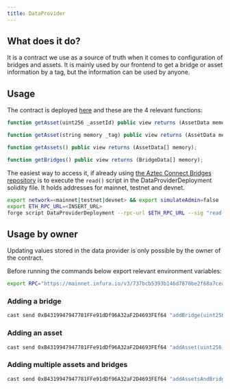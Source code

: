 ```yaml
---
title: DataProvider
---
```


## What does it do?

It is a contract we use as a source of truth when it comes to configuration of bridges and assets.
It is mainly used by our frontend to get a bridge or asset information by a tag, but the information can be used by anyone.

## Usage

The contract is deployed [here](https://etherscan.io/address/0xB4319947947781FFe91dDf96A32aF2D4693FEf64) and these are the 4 relevant functions:

```js
function getAsset(uint256 _assetId) public view returns (AssetData memory);

function getAsset(string memory _tag) public view returns (AssetData memory);

function getAssets() public view returns (AssetData[] memory);

function getBridges() public view returns (BridgeData[] memory);
```

The easiest way to access it, if already using [the Aztec Connect Bridges repository](https://github.com/AztecProtocol/aztec-connect-bridges/tree/master) is to execute the `read()` script in the DataProviderDeployment solidity file. It holds addresses for mainnet, testnet and devnet.

```bash
export network=<mainnet|testnet|devnet> && export simulateAdmin=false
export ETH_RPC_URL=<INSERT_URL>
forge script DataProviderDeployment --rpc-url $ETH_RPC_URL --sig "read()"
```

## Usage by owner

Updating values stored in the data provider is only possible by the owner of the contract.

Before running the commands below export relevant environment variables:

```bash
export RPC="https://mainnet.infura.io/v3/737bcb5393b146d7870be2f68a7cea9c" && PRIV_KEY="PROVIDER_OWNER_PRIVATE_KEY"
```

### Adding a bridge

```bash
cast send 0xB4319947947781FFe91dDf96A32aF2D4693FEf64 "addBridge(uint256,string)" "2" "ExampleBridge" --rpc-url $RPC --private-key $PRIV_KEY
```

### Adding an asset

```bash
cast send 0xB4319947947781FFe91dDf96A32aF2D4693FEf64 "addAsset(uint256,string)" "2" "wsteth" --rpc-url $RPC --private-key $PRIV_KEY
```

### Adding multiple assets and bridges

```bash
cast send 0xB4319947947781FFe91dDf96A32aF2D4693FEf64 "addAssetsAndBridges(uint256[],string[],uint256[],string[])" '[2,1]' '["wsteth","dai"]' '[5,8]' '["ExampleBridge_deposit","ExampleBridge_withdraw"]' --rpc-url $RPC --private-key $PRIV_KEY
```
